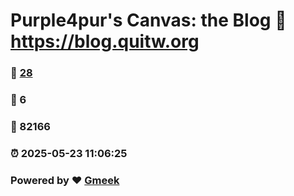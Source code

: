 # Purple4pur's Canvas: the Blog :link: https://blog.quitw.org 
### :page_facing_up: [28](https://blog.quitw.org/tag.html) 
### :speech_balloon: 6 
### :hibiscus: 82166 
### :alarm_clock: 2025-05-23 11:06:25 
### Powered by :heart: [Gmeek](https://github.com/Meekdai/Gmeek)
